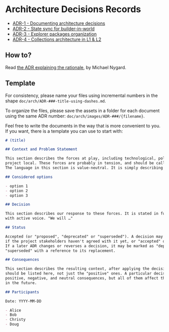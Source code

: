 # Architecture Decisions Records

- [ADR-1 - Documenting architecture decisions](doc/arch/ADR-1-documenting-architecture-decisions.md)
- [ADR-2 - State sync for builder-in-world](doc/arch/ADR-2-state-sync-for-builder-in-world.md)
- [ADR-3 - Explorer packages organization](doc/arch/ADR-3-explorer-packages-organization.md)
- [ADR-4 - Collections architecture in L1 & L2](doc/arch/ADR-4-collections-architecture-in-L1-L2.md)

## How to?

Read [the ADR explaining the rationale](doc/arch/ADR-1-documenting-architecture-decisions.md), by Michael Nygard.

## Template

For consistency, please name your files using incremental numbers in the shape `doc/arch/ADR-###-title-using-dashes.md`.

To organize the files, please save the assets in a folder for each document using the same ADR number: `doc/arch/images/ADR-###/{filename}`.

Feel free to write the documents in the way that is more convenient to you.  
If you want, there is a template you can use to start with:

```markdown
# (title)

## Context and Problem Statement

This section describes the forces at play, including technological, political, social, and
project local. These forces are probably in tension, and should be called out as such.
The language in this section is value-neutral. It is simply describing facts.

## Considered options

- option 1
- option 2
- option 3

## Decision

This section describes our response to these forces. It is stated in full sentences,
with active voice. "We will …"

## Status

Accepted (or "proposed", "deprecated" or "superseded"). A decision may be "proposed"
if the project stakeholders haven't agreed with it yet, or "accepted" once it is agreed.
If a later ADR changes or reverses a decision, it may be marked as "deprecated" or
"superseded" with a reference to its replacement.

## Consequences

This section describes the resulting context, after applying the decision. All consequences
should be listed here, not just the "positive" ones. A particular decision may have
positive, negative, and neutral consequences, but all of them affect the team and project
in the future.

## Participants

Date: YYYY-MM-DD

- Alice
- Bob
- Christy
- Doug
```
